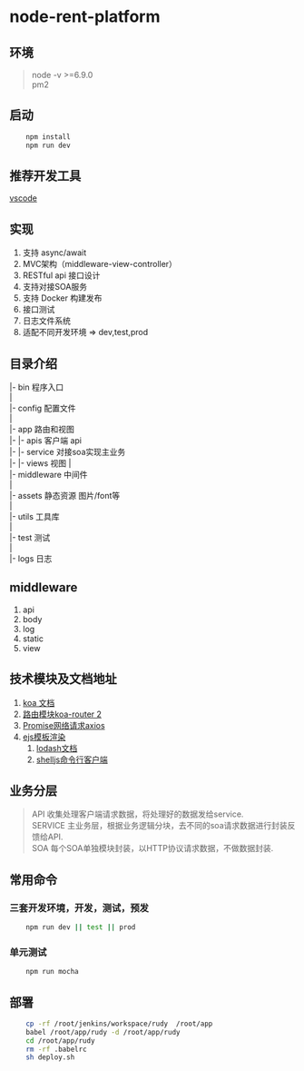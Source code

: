 # node-rent-platform

## 环境

> node -v >=6.9.0      
> pm2 

## 启动

```bash
    npm install
    npm run dev
```

## 推荐开发工具
[vscode](https://code.visualstudio.com/)

## 实现
1. 支持 async/await
2. MVC架构（middleware-view-controller）
3. RESTful api 接口设计
4. 支持对接SOA服务
5. 支持 Docker 构建发布
6. 接口测试
7. 日志文件系统
8. 适配不同开发环境 => dev,test,prod


## 目录介绍
|- bin 程序入口  
|  
|- config 配置文件  
|  
|- app 路由和视图  
|- |- apis 客户端 api  
|- |- service 对接soa实现主业务  
|- |- views 视图
|  
|- middleware 中间件  
|  
|- assets 静态资源 图片/font等   
|  
|- utils  工具库  
|  
|- test 测试  
|  
|- logs 日志  

## middleware

1. api 
2. body 
3. log 
4. static
5. view 

## 技术模块及文档地址

1. [koa 文档](https://github.com/guo-yu/koa-guide)
2. [路由模块koa-router 2](https://github.com/alexmingoia/koa-router/tree/master/#module_koa-router--Router+get%7Cput%7Cpost%7Cpatch%7Cdelete)
3. [Promise网络请求axios](https://github.com/mzabriskie/axios)
4. [ejs模板渲染](https://github.com/mde/ejs)
    1. [lodash文档](https://lodash.com/docs/4.17.2)
    2. [shelljs命令行客户端](https://github.com/shelljs/shelljs)
    

## 业务分层

> API 收集处理客户端请求数据，将处理好的数据发给service.         
> SERVICE 主业务层，根据业务逻辑分块，去不同的soa请求数据进行封装反馈给API.      
> SOA 每个SOA单独模块封装，以HTTP协议请求数据，不做数据封装.     

## 常用命令

### 三套开发环境，开发，测试，预发

```bash
    npm run dev || test || prod
```

### 单元测试

```bash
    npm run mocha
```

## 部署

```bash
    cp -rf /root/jenkins/workspace/rudy  /root/app
    babel /root/app/rudy -d /root/app/rudy 
    cd /root/app/rudy
    rm -rf .babelrc
    sh deploy.sh
```

